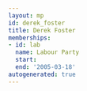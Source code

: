 ```yaml
---
layout: mp
id: derek_foster
title: Derek Foster
memberships:
- id: lab
  name: Labour Party
  start: 
  end: '2005-03-18'
autogenerated: true
---
```

